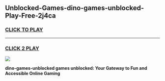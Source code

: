 
## Unblocked-Games-dino-games-unblocked-Play-Free-2j4ca
<h3>
<a href="https://premium76.site?title=dino-games-unblocked&ref=18A1">CLICK TO PLAY</a></h3>
<hr>

<h3>
<a href="https://premium76.site?title=dino-games-unblocked&ref=18A1">CLICK 2 PLAY</a>
  
</h3>

<a href="https://premium76.site?title=dino-games-unblocked&ref=18A1"><img src="https://clearcache.store/games.png"></a>


**dino-games-unblocked games unblocked: Your Gateway to Fun and Accessible Online Gaming**
